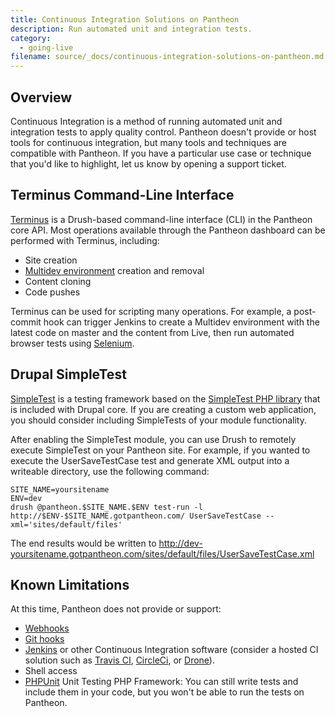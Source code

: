 ```yaml
---
title: Continuous Integration Solutions on Pantheon
description: Run automated unit and integration tests.
category:
  - going-live
filename: source/_docs/continuous-integration-solutions-on-pantheon.md
---
```


## Overview
Continuous Integration is a method of running automated unit and integration tests to apply quality control. Pantheon doesn't provide or host tools for continuous integration, but many tools and techniques are compatible with Pantheon. If you have a particular use case or technique that you'd like to highlight, let us know by opening a support ticket.

## Terminus Command-Line Interface

[Terminus](/documentation/advanced-topics/terminus-the-pantheon-command-line-interface/) is a Drush-based command-line interface (CLI) in the Pantheon core API. Most operations available through the Pantheon dashboard can be performed with Terminus, including:

- Site creation
- [Multidev environment](/documentation/advanced-topics/branching-git-workflows-for-teams-with-multidev/) creation and removal
- Content cloning
- Code pushes

Terminus can be used for scripting many operations. For example, a post-commit hook can trigger Jenkins to create a Multidev environment with the latest code on master and the content from Live, then run automated browser tests using [Selenium](http://www.seleniumhq.org/).

## Drupal SimpleTest

[SimpleTest](https://drupal.org/project/simpletest) is a testing framework based on the [SimpleTest PHP library](http://simpletest.sourceforge.net/) that is included with Drupal core. If you are creating a custom web application, you should consider including SimpleTests of your module functionality.

After enabling the SimpleTest module, you can use Drush to remotely execute SimpleTest on your Pantheon site. For example, if you wanted to execute the UserSaveTestCase test and generate XML output into a writeable directory, use the following command:

    SITE_NAME=yoursitename
    ENV=dev
    drush @pantheon.$SITE_NAME.$ENV test-run -l http://$ENV-$SITE_NAME.gotpantheon.com/ UserSaveTestCase --xml='sites/default/files'

The end results would be written to http://dev-yoursitename.gotpantheon.com/sites/default/files/UserSaveTestCase.xml

## Known Limitations

At this time, Pantheon does not provide or support:

- [Webhooks](http://en.wikipedia.org/wiki/Webhook)
- [Git hooks](http://git-scm.com/book/en/Customizing-Git-Git-Hooks)
- [Jenkins](http://jenkins-ci.org/) or other Continuous Integration software (consider a hosted CI solution such as [Travis CI](https://travis-ci.com/), [CircleCi](https://circleci.com/), or [Drone](https://drone.io/)).
- Shell access
- [PHPUnit](https://github.com/sebastianbergmann/phpunit/) Unit Testing PHP Framework: You can still write tests and include them in your code, but you won't be able to run the tests on Pantheon.
